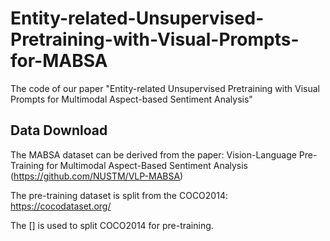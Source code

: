 # Entity-related-Unsupervised-Pretraining-with-Visual-Prompts-for-MABSA
The code of our paper "Entity-related Unsupervised Pretraining with Visual Prompts for Multimodal Aspect-based Sentiment Analysis"

## Data Download
The MABSA dataset can be derived from the paper: Vision-Language Pre-Training for Multimodal Aspect-Based Sentiment Analysis (https://github.com/NUSTM/VLP-MABSA)

The pre-training dataset is split from the COCO2014: https://cocodataset.org/ 

The [] is used to split COCO2014 for pre-training.

##
